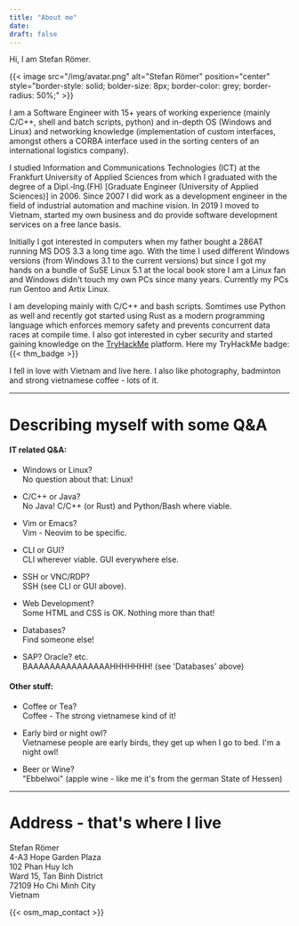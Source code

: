 ```yaml
---
title: "About me"
date:
draft: false
---
```


Hi, I am Stefan Römer.

{{< image src="/img/avatar.png" alt="Stefan Römer" position="center" style="border-style: solid; bolder-size: 8px; border-color: grey; border-radius: 50%;" >}}

I am a Software Engineer with 15+ years of working experience (mainly C/C++, shell and batch
scripts, python) and in-depth OS (Windows and Linux) and networking knowledge (implementation of
custom interfaces, amongst others a CORBA interface used in the sorting centers of an international
logistics company).

I studied Information and Communications Technologies (ICT) at the Frankfurt University of Applied Sciences
from which I graduated with the degree of a Dipl.&#x2011;Ing.(FH) [Graduate Engineer (University of Applied Sciences)]
in 2006. Since 2007 I did work as a development engineer in the field of industrial automation and machine vision.
In 2019 I moved to Vietnam, started my own business and do provide software development services on a free
lance basis.

Initially I got interested in computers when my father bought a 286AT running MS DOS 3.3 a long time ago.
With the time I used different Windows versions (from Windows 3.1 to the current versions) but since I
got my hands on a bundle of SuSE Linux 5.1 at the local book store I am a Linux fan and Windows didn't
touch my own PCs since many years. Currently my PCs run Gentoo and Artix Linux.

I am developing mainly with C/C++ and bash scripts. Somtimes use Python as well and recently got started
using Rust as a modern programming language which enforces memory safety and prevents concurrent data races at
compile time. I also got interested in cyber security and started gaining knowledge on the
[TryHackMe](https://www.tryhackme.com) platform. Here my TryHackMe badge: {{< thm_badge >}}

I fell in love with Vietnam and live here. I also like photography, badminton and strong vietnamese coffee - lots of it.

---

# Describing myself with some Q&A

#### IT related Q&A:

 - Windows or Linux?  
   No question about that: Linux!

 - C/C++ or Java?  
   No Java! C/C++ (or Rust) and Python/Bash where viable.

 - Vim or Emacs?  
   Vim - Neovim to be specific.

 - CLI or GUI?  
   CLI wherever viable. GUI everywhere else.

 - SSH or VNC/RDP?  
   SSH (see CLI or GUI above).

 - Web Development?  
   Some HTML and CSS is OK. Nothing more than that!

 - Databases?  
   Find someone else!

 - SAP? Oracle? etc.  
   BAAAAAAAAAAAAAAAHHHHHHH! (see 'Databases' above)

#### Other stuff:

 - Coffee or Tea?  
   Coffee - The strong vietnamese kind of it!

 - Early bird or night owl?  
   Vietnamese people are early birds, they get up when I go to bed. I'm a night owl!

 - Beer or Wine?  
   "Ebbelwoi" (apple wine - like me it's from the german State of Hessen)

---

# Address - that's where I live

Stefan Römer  
4-A3 Hope Garden Plaza  
102 Phan Huy Ich  
Ward 15, Tan Binh District  
72109 Ho Chi Minh City  
Vietnam

{{< osm_map_contact >}}

